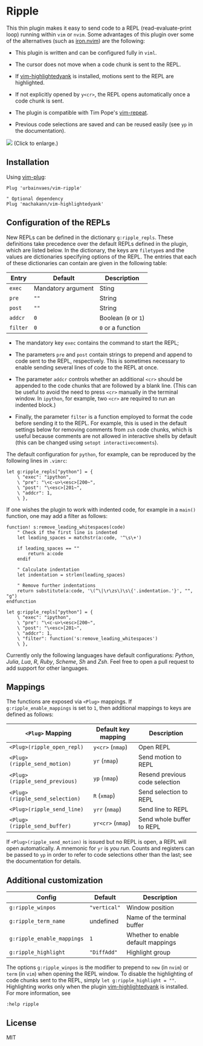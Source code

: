 # Ripple

This thin plugin makes it easy to send code to a REPL (read-evaluate-print loop) running within `vim` or `nvim`.
Some advantages of this plugin over some of the alternatives (such as [iron.nvim](https://github.com/Vigemus/iron.nvim)) are the following:

- This plugin is written and can be configured fully in `viml`.

- The cursor does not move when a code chunk is sent to the REPL.

- If [vim-highlightedyank](https://github.com/machakann/vim-highlightedyank) is installed,
motions sent to the REPL are highlighted.

- If not explicitly opened by `y<cr>`,
the REPL opens automatically once a code chunk is sent.

- The plugin is compatible with Tim Pope's [vim-repeat](https://github.com/tpope/vim-repeat).

- Previous code selections are saved and can be reused easily (see `yp` in the documentation).

![](https://raw.github.com/urbainvaes/vim-ripple/demo/demo.gif)
(Click to enlarge.)

## Installation

Using [vim-plug](https://github.com/junegunn/vim-plug):

```vim
Plug 'urbainvaes/vim-ripple'

" Optional dependency
Plug 'machakann/vim-highlightedyank'
```

## Configuration of the REPLs

New REPLs can be defined in the dictionary `g:ripple_repls`.
These definitions take precedence over the default REPLs defined in the plugin,
which are listed below.
In the dictionary, the keys are `filetype`s
and the values are dictionaries specifying options of the REPL.
The entries that each of these dictionaries can contain are given in the following table:

| Entry    | Default            | Description          |
| ------   | -------            | -----------          |
| `exec`   | Mandatory argument | Sting                |
| `pre`    | `""`               | String               |
| `post`   | `""`               | String               |
| `addcr`  | `0`                | Boolean (`0` or `1`) |
| `filter` | `0`                | `0` or a function    |

- The mandatory key `exec` contains the command to start the REPL;

- The parameters `pre` and `post` contain strings to prepend and append to code sent to the REPL,
  respectively.
  This is sometimes necessary to enable sending several lines of code to the REPL at once.

- The parameter `addcr` controls whether an additional `<cr>` should be appended to the code chunks that are followed by a blank line.
  (This can be useful to avoid the need to press `<cr>` manually in the terminal window.
  In `ipython`, for example, two `<cr>` are required to run an indented block.)

- Finally, the parameter `filter` is a function employed to format the code before sending it to the REPL.
  For example, this is used in the default settings below for removing comments from `zsh` code chunks,
  which is useful because comments are not allowed in interactive shells by default
  (this can be changed using `setopt interactivecomments`).

The default configuration for `python`, for example,
can be reproduced by the following lines in `.vimrc`:

```vim
let g:ripple_repls["python"] = {
    \ "exec": "ipython",
    \ "pre": "\<c-u>\<esc>[200~",
    \ "post": "\<esc>[201~",
    \ "addcr": 1,
    \ },
```

If one wishes the plugin to work with indented code,
for example in a `main()` function,
one may add a filter as follows:

```vim
function! s:remove_leading_whitespaces(code)
    " Check if the first line is indented
    let leading_spaces = matchstr(a:code, '^\s\+')

    if leading_spaces == ""
        return a:code
    endif

    " Calculate indentation
    let indentation = strlen(leading_spaces)

    " Remove further indentations
    return substitute(a:code, '\(^\|\r\zs\)\s\{'.indentation.'}', "", "g")
endfunction

let g:ripple_repls["python"] = {
    \ "exec": "ipython",
    \ "pre": "\<c-u>\<esc>[200~",
    \ "post": "\<esc>[201~",
    \ "addcr": 1,
    \ "filter": function('s:remove_leading_whitespaces')
    \ },
```

Currently only the following languages have default configurations:
*Python*, *Julia*, *Lua*, *R*, *Ruby*, *Scheme*, *Sh* and *Zsh*.
Feel free to open a pull request to add support for other languages.

## Mappings

The functions are exposed via `<Plug>` mappings.
If `g:ripple_enable_mappings` is set to `1`,
then additional mappings to keys are defined as follows:

| `<Plug>` Mapping                    | Default key mapping | Description                    |
| -----------------------------       | ------------------- | -----------                    |
| `<Plug>(ripple_open_repl)`          | `y<cr>` (`nmap`)    | Open REPL                      |
| `<Plug>(ripple_send_motion)`    | `yr` (`nmap`)       | Send motion to REPL            |
| `<Plug>(ripple_send_previous)`  | `yp` (`nmap`)       | Resend previous code selection |
| `<Plug>(ripple_send_selection)` | `R` (`xmap`)        | Send selection to REPL         |
| `<Plug>(ripple_send_line)`      | `yrr` (`nmap`)      | Send line to REPL              |
| `<Plug>(ripple_send_buffer)`        | `yr<cr>` (`nmap`)   | Send whole buffer to REPL      |

If `<Plug>(ripple_send_motion)` is issued but no REPL is open,
a REPL will open automatically.
A mnemonic for `yr` is *you run*.
Counts and registers can be passed to `yp` in order to refer to code selections other than the last;
see the documentation for details.

## Additional customization

| Config                     | Default      | Description                        |
| ------                     | -------      | -----------                        |
| `g:ripple_winpos`          | `"vertical"` | Window position                    |
| `g:ripple_term_name`       | undefined    | Name of the terminal buffer        |
| `g:ripple_enable_mappings` | `1`          | Whether to enable default mappings |
| `g:ripple_highlight`       | `"DiffAdd"`  | Highlight group                    |

The options `g:ripple_winpos` is the modifier to prepend to `new` (in `nvim`) or `term` (in `vim`) when opening the REPL window.
To disable the highlighting of code chunks sent to the REPL, simply `let g:ripple_highlight = ""`.
Highlighting works only when the plugin [vim-highlightedyank](https://github.com/machakann/vim-highlightedyank) is installed.
For more information, see

```vim
:help ripple
```

## License

MIT
